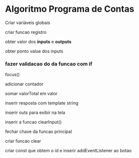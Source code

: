 # Algoritmo Programa de Contas



Criar variáveis globais

criar funcao registro

obter valor dos **inputs** e **outputs**

obter ponto value dos inputs



### fazer validacao do da funcao com if

focus()

adicionar contador

somar valorTotal em valor



inserir resposta com template string



inserir outs para exibir na tela



inserir a funcao clearInput()



fechar chave da funcao principal



criar funcao clear



criar const que obtem o id e inserir addEventListener ao botao
